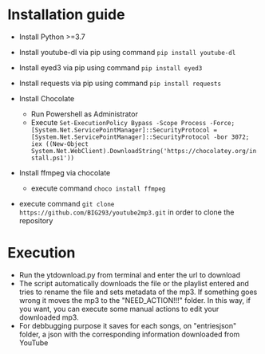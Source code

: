 # Installation guide

- Install Python >=3.7

- Install youtube-dl via pip using command ```pip install youtube-dl```
- Install eyed3 via pip using command ```pip install eyed3```
- Install requests via pip using command ```pip install requests```


- Install Chocolate
    - Run Powershell as Administrator
    - Execute ```Set-ExecutionPolicy Bypass -Scope Process -Force; [System.Net.ServicePointManager]::SecurityProtocol = [System.Net.ServicePointManager]::SecurityProtocol -bor 3072; iex ((New-Object System.Net.WebClient).DownloadString('https://chocolatey.org/install.ps1'))```
- Install ffmpeg via chocolate
    - execute command ```choco install ffmpeg```

- execute command ```git clone https://github.com/BIG293/youtube2mp3.git``` in order to clone the repository

# Execution

- Run the ytdownload.py from terminal and enter the url to download
- The script automatically downloads the file or the playlist entered and tries to rename the file and sets metadata of the mp3. If something goes wrong it moves the mp3 to the "NEED_ACTION!!!" folder. In this way, if you want, you can execute some manual actions to edit your downloaded mp3.
- For debbugging purpose it saves for each songs, on "entriesjson" folder, a json with the corresponding information downloaded from YouTube
